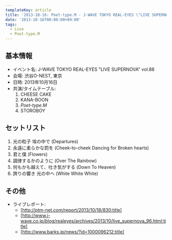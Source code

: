 ```yaml
---
templateKey: article
title: '2013-10-16: Poet-type.M - J-WAVE TOKYO REAL-EYES \"LIVE SUPERNOVA\" vol.88 at 渋谷O-NEST'
date: '2013-10-16T00:00:00+09:00'
tags:
  - Live
  - Poet-type.M
---
```

## 基本情報

* イベント名: J-WAVE TOKYO REAL-EYES "LIVE SUPERNOVA" vol.88
* 会場: 渋谷O-NEST, 東京
* 日時: 2013年10月16日
* 共演/タイムテーブル:
  1. CHEESE CAKE
  1. KANA-BOON
  1. *Poet-type.M*
  1. STOROBOY

## セットリスト

1. 光の粒子 埃の中で (Departures)
1. 永遠に柔らかな罰を (Cheek-to-cheek Dancing for Broken hearts)
1. 君と僕 (Flowers)
1. 調律するかのように (Over The Rainbow)
1. 何もかも越えて、吐き気がする (Down To Heaven)
1. 誇りの響き 光の中へ (White White White)

## その他

* ライブレポート:
  * [http://ptm-net.com/report/2013/10/18/830:title]
  * [http://www.j-wave.co.jp/blog/realeyes/archives/2013/10/live_supernova_96.html:title]
  * [http://www.barks.jp/news/?id=1000096212:title]
